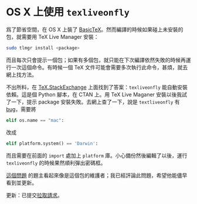 # OS X 上使用 `texliveonfly`

爲了節省空間，在 OS X 上裝了 [BasicTeX](https://www.tug.org/mactex/morepackages.html)。然而編譯的時候如果碰上未安裝的包，就需要用 TeX Live Manager 安裝：

```sh
sudo tlmgr install <package>
```

而且每次只會提示一個包；如果有多個包，就只能在下次編譯依然失敗的時候再運行一次這個命令。有時候一個 TeX 文件可能會需要多次執行此命令，甚煩，就去網上找方法。

不出所料，在 [TeX.StackExchange](http://tex.stackexchange.com/a/110533) 上面找到了答案：`texliveonfly` 能自動安裝依賴。這是個 Python 腳本，在 CTAN 上。用 TeX Live Maganer 安裝以後我試了一下，提示 package 安裝失敗。去網上查了一下，說是 `textliveonfly` 有 [bug](http://nowhereland.it/blog/2014/06/20/texliveonfly-wont-escalate-privileges-on-mac-os-x/comments/)，需要將

```python
elif os.name == "mac":
```

改成

```python
elif platform.system() == 'Darwin':
```

而且需要在前面的 `import` 處加上 `platform` 庫。小心備份然後編輯了以後，運行 `texliveonfly` 的時候果然順利彈出密碼框。

[這個問題](http://tex.stackexchange.com/q/29366) 的題主看起來像是這個包的維護者；我已經評論此問題，希望他能儘早看到並更新。

更新：已提交[拉取請求](https://github.com/maphy-psd/texliveonfly/pull/3)。
